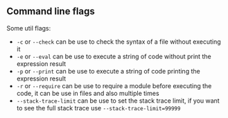 ## Command line flags

Some util flags:
- `-c` or `--check` can be use to check the syntax of a file without executing it
- `-e` or `--eval` can be use to execute a string of code without print the expression result
- `-p` or `--print` can be use to execute a string of code printing the expression result
- `-r` or `--require` can be use to require a module before executing the code, it can be use in files and also multiple times
- `--stack-trace-limit` can be use to set the stack trace limit, if you want to see the full stack trace use `--stack-trace-limit=99999`
